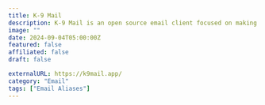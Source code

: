```yaml
---
title: K-9 Mail
description: K-9 Mail is an open source email client focused on making it easy to chew through large volumes of email.
image: ""
date: 2024-09-04T05:00:00Z
featured: false
affiliated: false
draft: false

externalURL: https://k9mail.app/
category: "Email"
tags: ["Email Aliases"]
---
```

